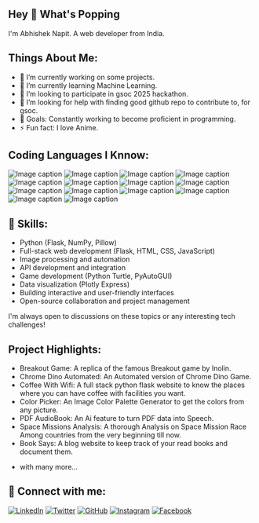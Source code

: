 ## Hey 👋 What's Popping

I'm Abhishek Napit. A web developer from India.

## Things About Me:

- 🔭 I’m currently working on some projects.
- 🌱 I’m currently learning Machine Learning.
- 👯 I’m looking to participate in gsoc 2025 hackathon.
- 🤔 I’m looking for help with finding good github repo to contribute to, for gsoc.
- 🎯 Goals: Constantly working to become proficient in programming.
- ⚡ Fun fact: I love Anime.

## Coding Languages I Knnow:

![Image caption](images/html.svg) ![Image caption](images/css.svg) ![Image caption](images/js.svg) ![Image caption](images/jquery.svg) ![Image caption](images/react.svg) ![Image caption](images/express.svg) ![Image caption](images/node.svg) ![Image caption](images/postgres.svg) ![Image caption](images/python.svg) ![Image caption](images/flask.svg) ![Image caption](images/django.svg) ![Image caption](images/pandas.svg) ![Image caption](images/numpy.svg) ![Image caption](images/canva.svg)

## 💪 Skills:

- Python (Flask, NumPy, Pillow)
- Full-stack web development (Flask, HTML, CSS, JavaScript)
- Image processing and automation
- API development and integration
- Game development (Python Turtle, PyAutoGUI)
- Data visualization (Plotly Express)
- Building interactive and user-friendly interfaces
- Open-source collaboration and project management

I'm always open to discussions on these topics or any interesting tech challenges!

## Project Highlights:

- Breakout Game: A replica of the famous Breakout game by Inolin.
- Chrome Dino Automated: An Automated version of Chrome Dino Game.
- Coffee With Wifi: A full stack python flask website to know the places where you can have coffee with facilities you want.
- Color Picker: An Image Color Palette Generator to get the colors from any picture.
- PDF AudioBook: An Ai feature to turn PDF data into Speech.
- Space Missions Analysis: A thorough Analysis on Space Mission Race Among countries from the very beginning till now.
- Book Says: A blog website to keep track of your read books and document them.
* with many more... 

## 🔗 Connect with me:

[![LinkedIn](https://img.shields.io/badge/LinkedIn-blue?style=flat-square&logo=linkedin)](in/abhishek-napit-b6288926b)
[![Twitter](https://img.shields.io/badge/Twitter-blue?style=flat-square&logo=twitter)](@avi_npt007)
[![GitHub](https://img.shields.io/badge/GitHub-grey?style=flat-square&logo=github)](https://github.com/avigithubb)
[![Instagram](https://img.shields.io/badge/Instagram-red?style=flat-square&logo=instagram)](https://www.instagram.com/)
[![Facebook](https://img.shields.io/badge/Facebook-blue?style=flat-square&logo=facebook)](https://www.facebook.com/abhishek.napit.712/about)





